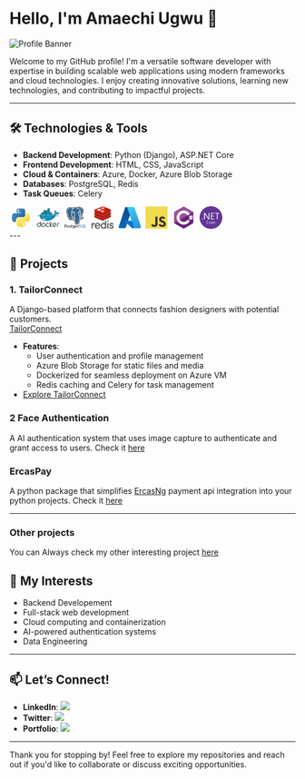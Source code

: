 # Hello, I'm Amaechi Ugwu 👋  

![Profile Banner](https://drive.google.com/file/d/1hJh6TvyqNp2xZPK1U92q6SN3n07S_yah/view?usp=drivesdk&usp=embed_facebook)

Welcome to my GitHub profile! I'm a versatile software developer with expertise in building scalable web applications using modern frameworks and cloud technologies. I enjoy creating innovative solutions, learning new technologies, and contributing to impactful projects.

---

## 🛠 Technologies & Tools  
- **Backend Development**: Python (Django), ASP.NET Core  
- **Frontend Development**: HTML, CSS, JavaScript 
- **Cloud & Containers**: Azure, Docker, Azure Blob Storage  
- **Databases**: PostgreSQL, Redis  
- **Task Queues**: Celery  

<div>
  <img src="https://github.com/devicons/devicon/blob/master/icons/python/python-original.svg" title="python" alt="python" width="40" height="40"/>&nbsp;
  <img src="https://github.com/devicons/devicon/blob/master/icons/docker/docker-original-wordmark.svg" title="Docker"  alt="Docker" width="40" height="40"/>&nbsp;
  <img src="https://github.com/devicons/devicon/blob/master/icons/postgresql/postgresql-original-wordmark.svg" title="PostgreSQL"  alt="PSQL" width="40" height="40"/>&nbsp;
  <img src="https://github.com/devicons/devicon/blob/master/icons/redis/redis-original-wordmark.svg" title="redis" alt="redis" width="40" height="40"/>&nbsp;
  <img src="https://github.com/devicons/devicon/blob/master/icons/azure/azure-original.svg" title="azure" alt="azure" width="40" height="40"/>&nbsp;
  <img src="https://github.com/devicons/devicon/blob/master/icons/javascript/javascript-original.svg" title="JavaScript" alt="JavaScript" width="40" height="40"/>&nbsp;
  <img src="https://github.com/devicons/devicon/blob/master/icons/csharp/csharp-original.svg"  title="csharp" alt="csharp" width="40" height="40"/>&nbsp;
  <img src="https://github.com/devicons/devicon/blob/master/icons/dotnetcore/dotnetcore-original.svg" title="dotnet" alt="dotnet" width="40" height="40"/>&nbsp;
  
</div>
---

## 🚀 Projects  

### **1. TailorConnect**  
A Django-based platform that connects fashion designers with potential customers.  
[TailorConnect](https://raw.githubusercontent.com/yourusername/tailorconnect/main/screenshot.png)  
- **Features**:  
  - User authentication and profile management  
  - Azure Blob Storage for static files and media  
  - Dockerized for seamless deployment on Azure VM  
  - Redis caching and Celery for task management  
- [Explore TailorConnect](https://github.com/yourusername/tailorconnect)


### **2 Face Authentication**
A AI authentication system that uses image capture to authenticate and grant access to users.
Check it [here](https://github.com/amaechijude/FaceAuth)

### ErcasPay
A python package that simplifies [ErcasNg](https://docs.ercaspay.com/) payment api integration into your python projects.
Check it [here](https://github.com/amaechijude/ErcasPay)

---
### Other projects
You can Always check my other interesting project [here](https://github.com/amaechijude?tab=repositories)

## 🌱 My Interests  
- Backend Developement
- Full-stack web development  
- Cloud computing and containerization  
- AI-powered authentication systems  
- Data Engineering

---

## 📫 Let’s Connect!  
- **LinkedIn**: <a href="https://www.linkedin.com/in/amaechi-ugwu"><img src="https://img.icons8.com/?size=100&id=13930&format=png&color=000000" /></a> 
- **Twitter**: <a href="https://x.com/1_amaechi"><img src="https://uxwing.com/x-social-media-black-icon/"></a>
- **Portfolio**: <a href="https://portfolio-iqua.onrender.com/"><img src="https://drive.google.com/file/d/1hJh6TvyqNp2xZPK1U92q6SN3n07S_yah/view?usp=drivesdk&usp=embed_facebook"></a>

---

Thank you for stopping by! Feel free to explore my repositories and reach out if you'd like to collaborate or discuss exciting opportunities.
